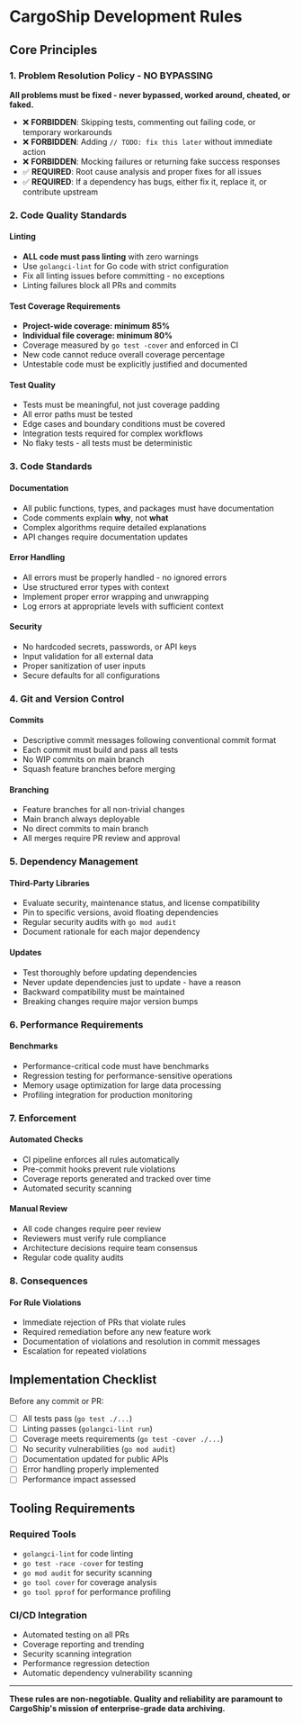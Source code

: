 # CargoShip Development Rules

## Core Principles

### 1. Problem Resolution Policy - NO BYPASSING
**All problems must be fixed - never bypassed, worked around, cheated, or faked.**

- ❌ **FORBIDDEN**: Skipping tests, commenting out failing code, or temporary workarounds
- ❌ **FORBIDDEN**: Adding `// TODO: fix this later` without immediate action
- ❌ **FORBIDDEN**: Mocking failures or returning fake success responses
- ✅ **REQUIRED**: Root cause analysis and proper fixes for all issues
- ✅ **REQUIRED**: If a dependency has bugs, either fix it, replace it, or contribute upstream

### 2. Code Quality Standards

#### Linting
- **ALL code must pass linting** with zero warnings
- Use `golangci-lint` for Go code with strict configuration
- Fix all linting issues before committing - no exceptions
- Linting failures block all PRs and commits

#### Test Coverage Requirements
- **Project-wide coverage: minimum 85%**
- **Individual file coverage: minimum 80%**
- Coverage measured by `go test -cover` and enforced in CI
- New code cannot reduce overall coverage percentage
- Untestable code must be explicitly justified and documented

#### Test Quality
- Tests must be meaningful, not just coverage padding
- All error paths must be tested
- Edge cases and boundary conditions must be covered
- Integration tests required for complex workflows
- No flaky tests - all tests must be deterministic

### 3. Code Standards

#### Documentation
- All public functions, types, and packages must have documentation
- Code comments explain **why**, not **what**
- Complex algorithms require detailed explanations
- API changes require documentation updates

#### Error Handling
- All errors must be properly handled - no ignored errors
- Use structured error types with context
- Implement proper error wrapping and unwrapping
- Log errors at appropriate levels with sufficient context

#### Security
- No hardcoded secrets, passwords, or API keys
- Input validation for all external data
- Proper sanitization of user inputs
- Secure defaults for all configurations

### 4. Git and Version Control

#### Commits
- Descriptive commit messages following conventional commit format
- Each commit must build and pass all tests
- No WIP commits on main branch
- Squash feature branches before merging

#### Branching
- Feature branches for all non-trivial changes
- Main branch always deployable
- No direct commits to main branch
- All merges require PR review and approval

### 5. Dependency Management

#### Third-Party Libraries
- Evaluate security, maintenance status, and license compatibility
- Pin to specific versions, avoid floating dependencies
- Regular security audits with `go mod audit`
- Document rationale for each major dependency

#### Updates
- Test thoroughly before updating dependencies
- Never update dependencies just to update - have a reason
- Backward compatibility must be maintained
- Breaking changes require major version bumps

### 6. Performance Requirements

#### Benchmarks
- Performance-critical code must have benchmarks
- Regression testing for performance-sensitive operations
- Memory usage optimization for large data processing
- Profiling integration for production monitoring

### 7. Enforcement

#### Automated Checks
- CI pipeline enforces all rules automatically
- Pre-commit hooks prevent rule violations
- Coverage reports generated and tracked over time
- Automated security scanning

#### Manual Review
- All code changes require peer review
- Reviewers must verify rule compliance
- Architecture decisions require team consensus
- Regular code quality audits

### 8. Consequences

#### For Rule Violations
- Immediate rejection of PRs that violate rules
- Required remediation before any new feature work
- Documentation of violations and resolution in commit messages
- Escalation for repeated violations

## Implementation Checklist

Before any commit or PR:
- [ ] All tests pass (`go test ./...`)
- [ ] Linting passes (`golangci-lint run`)
- [ ] Coverage meets requirements (`go test -cover ./...`)
- [ ] No security vulnerabilities (`go mod audit`)
- [ ] Documentation updated for public APIs
- [ ] Error handling properly implemented
- [ ] Performance impact assessed

## Tooling Requirements

### Required Tools
- `golangci-lint` for code linting
- `go test -race -cover` for testing
- `go mod audit` for security scanning
- `go tool cover` for coverage analysis
- `go tool pprof` for performance profiling

### CI/CD Integration
- Automated testing on all PRs
- Coverage reporting and trending
- Security scanning integration
- Performance regression detection
- Automatic dependency vulnerability scanning

---

**These rules are non-negotiable. Quality and reliability are paramount to CargoShip's mission of enterprise-grade data archiving.**